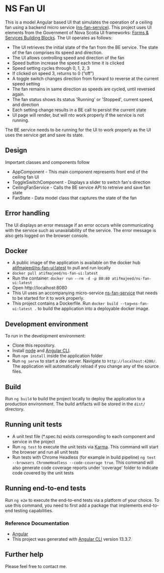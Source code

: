 # NS Fan UI
This is a model Angular based UI that simulates the operation of a ceiling fan using a backend micro service 
([ns-fan-service](https://github.com/atifmajeed/ns-fan-service)). This project uses UI elements from the Government of Nova Scotia UI frameworks: [Forms & Services Building Blocks](https://nova-scotia-digital-service.github.io/service-pattern-library/index.html). 
 The UI operates as follows:
- The UI retrieves the initial state of the fan from the BE service. The state of the fan comprises its speed and direction. 
- The UI allows controlling speed and direction of the fan 
- Speed button increase the speed each time it is clicked
- Speed setting cycles through 0, 1, 2, 3 
- If clicked on speed 3, returns to 0 (“off”)
- A toggle switch changes direction from forward to reverse at the current speed setting
- The fan remains in same direction as speeds are cycled, until reversed again.
- The fan status shows its status 'Running' or 'Stopped', current speed, and direction
- Each setting change results in a BE call to persist the current state
- UI page will render, but will nto work properly if the service is not running.

The BE service needs to be running for the UI to work properly as the UI uses the service get and save its state.
## Design
Important classes and components follow
* AppComponent - This main component represents front end of the ceiling fan UI
* ToggleSwitchComponent - Displays a slider to switch fan's direction
* CeilingFanService - Calls the BE service API to retreive and save fan state
* FanState - Data model class that captures the state of the fan

## Error handling
The UI displays an error message if an error occurs while communicating with the service such as unavailability of the service. The error message is also gets logged on the browser console.
## Docker
* A public image of the application is available on the docker hub [atifmajeed/ns-fan-ui:latest](https://hub.docker.com/layers/223856210/atifmajeed/ns-fan-ui/latest/images/sha256-fc3e58b73c53655fac6c53c0cf8ed324af16aaa683989ead1b53901800bbd240?context=repo) to pull and run locally
* `docker pull atifmajeed/ns-fan-ui:latest`
* Run the container: `docker run --rm -d -p 80:80 atifmajeed/ns-fan-ui:latest`
* Open http://localhost:8080
* This UI uses an accompanying micro-service [ns-fan-service](https://github.com/atifmajeed/ns-fan-service) that needs to be started for it to work properly. 
* This project contains a Dockerfile. Run `docker build --tag=ns-fan-ui:latest .` to build the application into a deployable docker image.

## Development environment
To run in the development environment:
* Clone this repository. 
* Install [node](https://nodejs.org/en/download/) and [Angular CLI](https://github.com/angular/angular-cli).
* Run `npm install` inside the application folder
* Run `ng serve` to start a dev server. Navigate to `http://localhost:4200/`. The application will automatically reload if you change any of the source files.
## Build
Run `ng build` to build the project locally to deploy the application to a production environment. The build artifacts will be stored in the `dist/` directory.

## Running unit tests
* A unit test file (*.spec.ts) exists corresponding to each component and service in the project
* Run `ng test` to execute the unit tests via [Karma](https://karma-runner.github.io). This command will start the browser and run all unit tests
* Run tests with Chrome Headless (for example in build pipeline) `ng test --browsers ChromeHeadless --code-coverage true`. This command will also generate code coverage reports under 'coverage' folder to indicate code covered by the unit tests

## Running end-to-end tests

Run `ng e2e` to execute the end-to-end tests via a platform of your choice. To use this command, you need to first add a package that implements end-to-end testing capabilities.

 ### Reference Documentation
* [Angular](https://angular.io/docs)
* This project was generated with [Angular CLI](https://github.com/angular/angular-cli) version 13.3.7.
## Further help

Please feel free to contact me.
